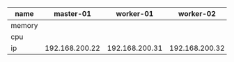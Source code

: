 

| name | master-01 | worker-01 | worker-02 | worker-03 |
| ---- | --------- | --------- | --------- | --------- |
| memory
| cpu
| ip   | 192.168.200.22 | 192.168.200.31 | 192.168.200.32 | 192.168.200.22 |